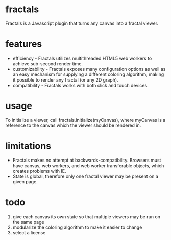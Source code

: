 fractals
========
Fractals is a Javascript plugin that turns any canvas into a fractal viewer.

features
========
* efficiency - Fractals utilizes multithreaded HTML5 web workers to achieve sub-second render time.
* customizability - Fractals exposes many configuration options as well as an easy mechanism for supplying a different coloring algorithm, making it possible to render any fractal (or any 2D graph).
* compatibility - Fractals works with both click and touch devices.

usage
=====
To initialize a viewer, call fractals.initialize(myCanvas), where myCanvas is a reference to the canvas which the viewer should be rendered in.

limitations
===========
* Fractals makes no attempt at backwards-compatibility. Browsers must have canvas, web workers, and web worker transferable objects, which creates problems with IE.
* State is global, therefore only one fractal viewer may be present on a given page.

todo
====
1. give each canvas its own state so that multiple viewers may be run on the same page
2. modularize the coloring algorithm to make it easier to change
3. select a license

